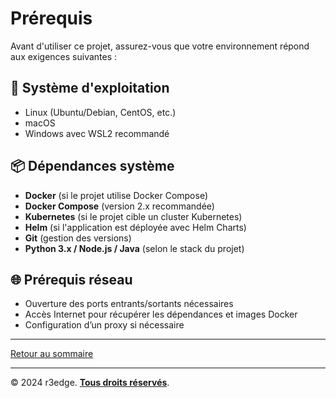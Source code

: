 # Prérequis

Avant d'utiliser ce projet, assurez-vous que votre environnement répond aux exigences suivantes :

## 📂 Système d'exploitation
- Linux (Ubuntu/Debian, CentOS, etc.)
- macOS
- Windows avec WSL2 recommandé

## 📦 Dépendances système
- **Docker** (si le projet utilise Docker Compose)
- **Docker Compose** (version 2.x recommandée)
- **Kubernetes** (si le projet cible un cluster Kubernetes)
- **Helm** (si l'application est déployée avec Helm Charts)
- **Git** (gestion des versions)
- **Python 3.x / Node.js / Java** (selon le stack du projet)

## 🌐 Prérequis réseau
- Ouverture des ports entrants/sortants nécessaires
- Accès Internet pour récupérer les dépendances et images Docker
- Configuration d’un proxy si nécessaire

---
[Retour au sommaire](index.md)

---
© 2024 r3edge. [**Tous droits réservés**](../LICENSE).